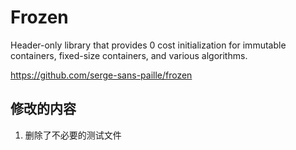 # Frozen

Header-only library that provides 0 cost initialization for immutable containers, fixed-size containers, and various algorithms.

<https://github.com/serge-sans-paille/frozen>

## 修改的内容

1. 删除了不必要的测试文件
